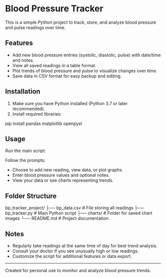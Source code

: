 # Blood Pressure Tracker

This is a simple Python project to track, store, and analyze blood pressure and pulse readings over time.

## Features
- Add new blood pressure entries (systolic, diastolic, pulse) with date/time and notes.
- View all saved readings in a table format.
- Plot trends of blood pressure and pulse to visualize changes over time.
- Save data in CSV format for easy backup and editing.

## Installation

1. Make sure you have Python installed (Python 3.7 or later recommended).
2. Install required libraries:  

pip install pandas matplotlib openpyxl

## Usage

Run the main script:

Follow the prompts:
- Choose to add new reading, view data, or plot graphs.
- Enter blood pressure values and optional notes.
- View your data or see charts representing trends.


## Folder Structure

bp_tracker_project/
├── bp_data.csv # File storing all readings
├── bp_tracker.py # Main Python script
├── charts/ # Folder for saved chart images
└── README.md # Project documentation


## Notes

- Regularly take readings at the same time of day for best trend analysis.
- Consult your doctor if you see unusually high or low readings.
- Customize the script for additional features or data export.

---

Created for personal use to monitor and analyze blood pressure trends.